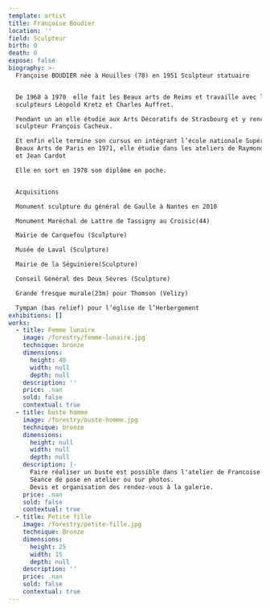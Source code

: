 ```yaml
---
template: artist
title: Françoise Boudier
location: ''
field: Sculpteur
birth: 0
death: 0
expose: false
biography: >-
  Françoise BOUDIER née à Houilles (78) en 1951 Sculpteur statuaire


  De 1968 à 1970  elle fait les Beaux arts de Reims et travaille avec les
  sculpteurs Léopold Kretz et Charles Auffret.

  Pendant un an elle étudie aux Arts Décoratifs de Strasbourg et y rencontre le
  sculpteur François Cacheux.

  Et enfin elle termine son cursus en intégrant l’école nationale Supérieure des
  Beaux Arts de Paris en 1971, elle étudie dans les ateliers de Raymond Corbin
  et Jean Cardot

  Elle en sort en 1978 son diplôme en poche. 


  Acquisitions

  Monument sculpture du général de Gaulle à Nantes en 2010 

  Monument Maréchal de Lattre de Tassigny au Croisic(44) 

  Mairie de Carquefou (Sculpture)

  Musée de Laval (Sculpture)

  Mairie de la Séguiniere(Sculpture)

  Conseil Général des Deux Sèvres (Sculpture) 

  Grande fresque murale(23m) pour Thomson (Velizy) 

  Tympan (bas relief) pour l’église de l’Herbergement
exhibitions: []
works:
  - title: Femme lunaire
    image: /forestry/femme-lunaire.jpg
    technique: bronze
    dimensions:
      height: 40
      width: null
      depth: null
    description: ''
    price: .nan
    sold: false
    contextual: true
  - title: buste homme
    image: /forestry/buste-homme.jpg
    technique: bronze
    dimensions:
      height: null
      width: null
      depth: null
    description: |-
      Faire réaliser un buste est possible dans l'atelier de Francoise Boudier.
      Séance de pose en atelier ou sur photos.
      Devis et organisation des rendez-vous à la galerie.
    price: .nan
    sold: false
    contextual: true
  - title: Petite fille
    image: /forestry/petite-fille.jpg
    technique: Bronze
    dimensions:
      height: 25
      width: 15
      depth: null
    description: ''
    price: .nan
    sold: false
    contextual: true
---
```



